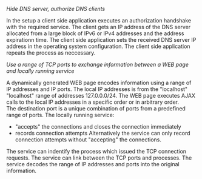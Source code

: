 


*Hide DNS server, authorize DNS clients*

In the setup a client side application executes an authorization handshake with the required service. The client gets an IP address of the DNS 
server allocated from a large block of IPv6 or IPv4 addresses and the address expirationn time. The client side application sets 
the received DNS server IP address in the operating system configuration. 
The client side application repeats the process as neccessary.



*Use a range of TCP ports to exchange information between a WEB page and locally running service*

A dynamically generated WEB page encodes information using a range of IP addresses and IP ports. The local IP addresses is from the "localhost" 
"localhost" range of addresses 127.0.0.0/24. The WEB page executes AJAX calls to the local IP addresses in a specific order or 
in arbitrary order.  
The destination port is a unique combination of ports from a predefined range of ports. The locally running service:
  - "accepts" the connections and closes the connection immediately 
  - records connection attempts
 Alternatively the service can only record connection attempts without "accepting" the connections.
 
 The service can indentify the process which issued the TCP connection requests. The service can link between the TCP ports and 
 processes. The service decodes the range of IP addresses and ports into the original information.

